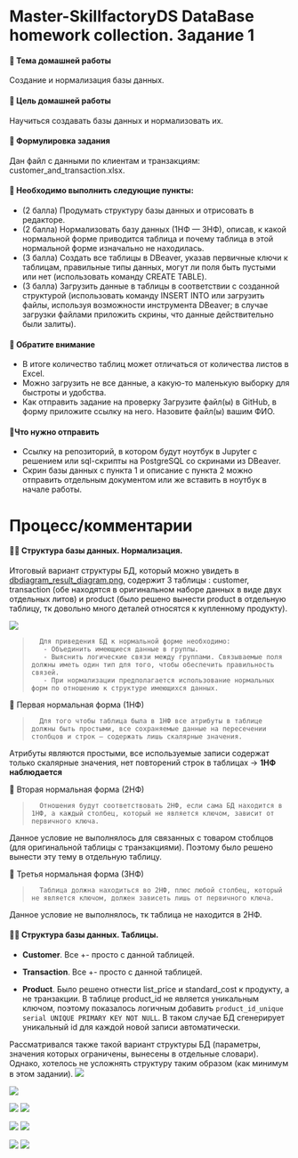 # Master-SkillfactoryDS DataBase homework collection. Задание 1

#### 🌟 Тема домашней работы
Создание и нормализация базы данных.
#### 🌟 Цель домашней работы
Научиться создавать базы данных и нормализовать их.
#### 🌟 Формулировка задания
Дан файл с данными по клиентам и транзакциям: customer_and_transaction.xlsx.
#### 🌟 Необходимо выполнить следующие пункты:
- (2 балла) Продумать структуру базы данных и отрисовать в редакторе.
- (2 балла) Нормализовать базу данных (1НФ — 3НФ), описав, к какой нормальной форме приводится таблица и почему таблица в этой нормальной форме изначально не находилась.
- (3 балла) Создать все таблицы в DBeaver, указав первичные ключи к таблицам, правильные типы данных, могут ли поля быть пустыми или нет (использовать команду CREATE TABLE).
- (3 балла) Загрузить данные в таблицы в соответствии с созданной структурой (использовать команду INSERT INTO или загрузить файлы, используя возможности инструмента DBeaver; в случае загрузки файлами приложить скрины, что данные действительно были залиты).
#### 🌟 Обратите внимание	
- В итоге количество таблиц может отличаться от количества листов в Excel.
- Можно загрузить не все данные, а какую-то маленькую выборку для быстроты и удобства.
- Как отправить задание на проверку	Загрузите файл(ы) в GitHub, в форму приложите ссылку на него. Назовите файл(ы) вашим ФИО.
#### 🌟Что нужно отправить	
- Ссылку на репозиторий, в котором будут ноутбук в Jupyter с решением или sql-скрипты на PostgreSQL со скринами из DBeaver.
- Скрин базы данных с пункта 1 и описание с пункта 2 можно отправить отдельным документом или же вставить в ноутбук в начале работы.

# Процесс/комментарии

#### 👩‍💻 Структура базы данных. Нормализация.

Итоговый вариант структуры БД, который можно увидеть в [dbdiagram_result_diagram.png](https://github.com/381706-1Mityagina/Master-SkillfactoryDS/blob/master/DataBase/HW1-Mitiagina-Daria-Sergeevna/Diagrams/dbdiagram_result_diagram.png), содержит 3 таблицы : customer, transaction (обе находятся в оригинальном наборе данных в виде двух отдельных литов) и product (было решено вынести product в отдельную таблицу, тк довольно много деталей относятся к купленному продукту).

![](https://github.com/381706-1Mityagina/Master-SkillfactoryDS/blob/master/DataBase/HW1-Mitiagina-Daria-Sergeevna/Diagrams/dbdiagram_result_diagram.png)

>       Для приведения БД к нормальной форме необходимо:
>        - Объединить имеющиеся данные в группы.
>        - Выяснить логические связи между группами. Связываемые поля должны иметь один тип для того, чтобы обеспечить правильность связей.
>        - При нормализации предполагается использование нормальных форм по отношению к структуре имеющихся данных.

🚩 Первая нормальная форма (1НФ)
>       Для того чтобы таблица была в 1НФ все атрибуты в таблице должны быть простыми, все сохраняемые данные на пересечении столбцов и строк — содержать лишь скалярные значения.
Атрибуты являются простыми, все используемые записи содержат только скалярные значения, нет повторений строк в таблицах -> **1НФ наблюдается**

🚩 Вторая нормальная форма (2НФ)
>       Отношения будут соответствовать 2НФ, если сама БД находится в 1НФ, а каждый столбец, который не является ключом, зависит от первичного ключа.
Данное условие не выполнялось для связанных с товаром стоблцов (для оригинальной таблицы с транзакциями). Поэтому было решено вынести эту тему в отдельную таблицу.

🚩 Третья нормальная форма (3НФ)
>       Таблица должна находиться во 2НФ, плюс любой столбец, который не является ключом, должен зависеть лишь от первичного ключа.
Данное условие не выполнялось, тк таблица не находится в 2НФ.

#### 👩‍💻 Структура базы данных. Таблицы.

- **Customer**. Все +- просто с данной таблицей.

- **Transaction**. Все +- просто с данной таблицей.

- **Product**. Было решено отнести list_price и standard_cost к продукту, а не транзакции.
В таблице product_id не является уникальным ключом, поэтому показалось логичным добавить `product_id_unique serial UNIQUE PRIMARY KEY NOT NULL`. В таком случае БД сгенерирует уникальный id для каждой новой записи автоматически.

Рассматривался также такой вариант структуры БД (параметры, значения которых ограничены, вынесены в отдельные словари). Однако, хотелось не усложнять структуру таким образом (как минимум в этом задании).
![](https://github.com/381706-1Mityagina/Master-SkillfactoryDS/blob/master/DataBase/HW1-Mitiagina-Daria-Sergeevna/Diagrams/dbdiagram_optional_diagram.png)


![](https://github.com/381706-1Mityagina/Master-SkillfactoryDS/blob/master/DataBase/HW1-Mitiagina-Daria-Sergeevna/Diagrams/dbeaver_diagram.png)


![](https://github.com/381706-1Mityagina/Master-SkillfactoryDS/blob/master/DataBase/HW1-Mitiagina-Daria-Sergeevna/Diagrams/dbeaver_diagram_customers_select.png)
![](https://github.com/381706-1Mityagina/Master-SkillfactoryDS/blob/master/DataBase/HW1-Mitiagina-Daria-Sergeevna/Diagrams/dbeaver_diagram_customers.png)


![](https://github.com/381706-1Mityagina/Master-SkillfactoryDS/blob/master/DataBase/HW1-Mitiagina-Daria-Sergeevna/Diagrams/dbeaver_diagram_products_select.png)
![](https://github.com/381706-1Mityagina/Master-SkillfactoryDS/blob/master/DataBase/HW1-Mitiagina-Daria-Sergeevna/Diagrams/dbeaver_diagram_products.png)


![](https://github.com/381706-1Mityagina/Master-SkillfactoryDS/blob/master/DataBase/HW1-Mitiagina-Daria-Sergeevna/Diagrams/dbeaver_diagram_transactions_select.png)
![](https://github.com/381706-1Mityagina/Master-SkillfactoryDS/blob/master/DataBase/HW1-Mitiagina-Daria-Sergeevna/Diagrams/dbeaver_diagram_transactions.png)
